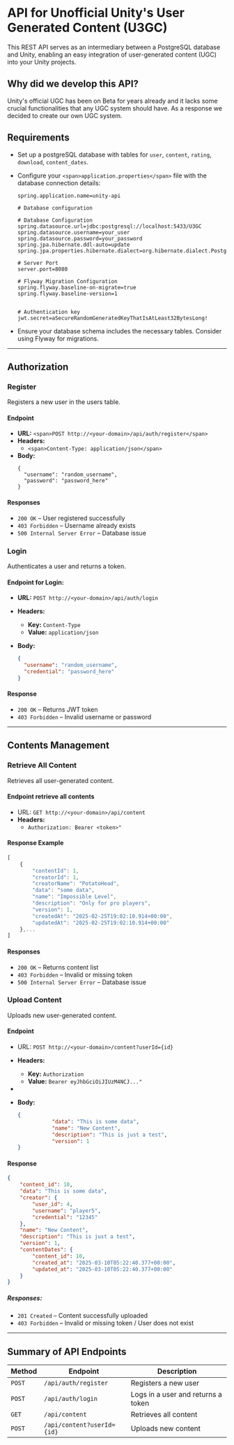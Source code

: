 # API for Unofficial Unity's User Generated Content (U3GC)

This REST API serves as an intermediary between a PostgreSQL database and Unity, enabling an easy integration of user-generated content (UGC) into your Unity projects.

## Why did we develop this API?

Unity's official UGC has been on Beta for years already and it lacks some crucial functionalities that any UGC system should have.
As a response we decided to create our own UGC system.

## Requirements

- Set up a postgreSQL database with tables for `user`, `content`, `rating`, `download`, `content_dates`.
- Configure your `<span>application.properties</span>` file with the database connection details:

  ```
  spring.application.name=unity-api

  # Database configuration

  # Database Configuration
  spring.datasource.url=jdbc:postgresql://localhost:5433/U3GC
  spring.datasource.username=your_user
  spring.datasource.password=your_password
  spring.jpa.hibernate.ddl-auto=update
  spring.jpa.properties.hibernate.dialect=org.hibernate.dialect.PostgreSQLDialect

  # Server Port
  server.port=8080

  # Flyway Migration Configuration
  spring.flyway.baseline-on-migrate=true
  spring.flyway.baseline-version=1


  # Authentication key
  jwt.secret=aSecureRandomGeneratedKeyThatIsAtLeast32BytesLong!
  ```
- Ensure your database schema includes the necessary tables. Consider using Flyway for migrations.

---

## Authorization

### Register

Registers a new user in the users table.

#### Endpoint

* **URL:** `<span>POST http://<your-domain>/api/auth/register</span>`
* **Headers:**
  * `<span>Content-Type: application/json</span>`
* **Body:**
  ```
  {
    "username": "random_username",
    "password": "password_here"
  }
  ```

#### Responses

* `200 OK` – User registered successfully
* `403 Forbidden` – Username already exists
* `500 Internal Server Error` – Database issue

### Login

Authenticates a user and returns a token.

#### Endpoint for Login:

- **URL:**
  `POST http://<your-domain>/api/auth/login`
- **Headers:**

  - **Key:** `Content-Type`
  - **Value:** `application/json`
- **Body:**

  ```json
  {
    "username": "random_username",
    "credential": "password_here"
  }
  ```

#### Response

* `200 OK` – Returns JWT token
* `403 Forbidden` – Invalid username or password

---

## Contents Management

### Retrieve All Content

Retrieves all user-generated content.

#### Endpoint retrieve all contents

- URL:
  `GET http://<your-domain>/api/content`
- **Headers:**
  - `Authorization: Bearer <token>"`

#### Response Example

```js
[
    {
        "contentId": 1,
        "creatorId": 1,
        "creatorName": "PotatoHead",
        "data": "some data",
        "name": "Impossible Level",
        "description": "Only for pro players",
        "version": 1,
        "createdAt": "2025-02-25T19:02:10.914+00:00",
        "updatedAt": "2025-02-25T19:02:10.914+00:00"
    },...
]
```

#### Responses

* `200 OK` – Returns content list
* `403 Forbidden` – Invalid or missing token
* `500 Internal Server Error` – Database issue

### Upload Content

Uploads new user-generated content.

#### Endpoint

- URL:
  `POST http://<your-domain>/content?userId={id}`
- **Headers:**

  - **Key:** `Authorization`
  - **Value:** `Bearer eyJhbGciOiJIUzM4NCJ..."`
-
- **Body:**

  ```json
  {
             "data": "This is some data",
             "name": "New Content",
             "description": "This is just a test",
             "version": 1
  }
  ```

#### Response 

```json
{
    "content_id": 10,
    "data": "This is some data",
    "creator": {
        "user_id": 4,
        "username": "player5",
        "credential": "12345"
    },
    "name": "New Content",
    "description": "This is just a test",
    "version": 1,
    "contentDates": {
        "content_id": 10,
        "created_at": "2025-03-10T05:22:40.377+00:00",
        "updated_at": "2025-03-10T05:22:40.377+00:00"
    }
}
```

##### Responses:

* `201 Created` – Content successfully uploaded
* `403 Forbidden` – Invalid or missing token / User does not exist


---




## Summary of API Endpoints



| Method | Endpoint                   | Description                        |
| ------ | -------------------------- | ---------------------------------- |
| `POST` | `/api/auth/register`       | Registers a new user               |
| `POST` | `/api/auth/login`          | Logs in a user and returns a token |
| `GET`  | `/api/content`             | Retrieves all content              |
| `POST` | `/api/content?userId={id}` | Uploads new content                |
